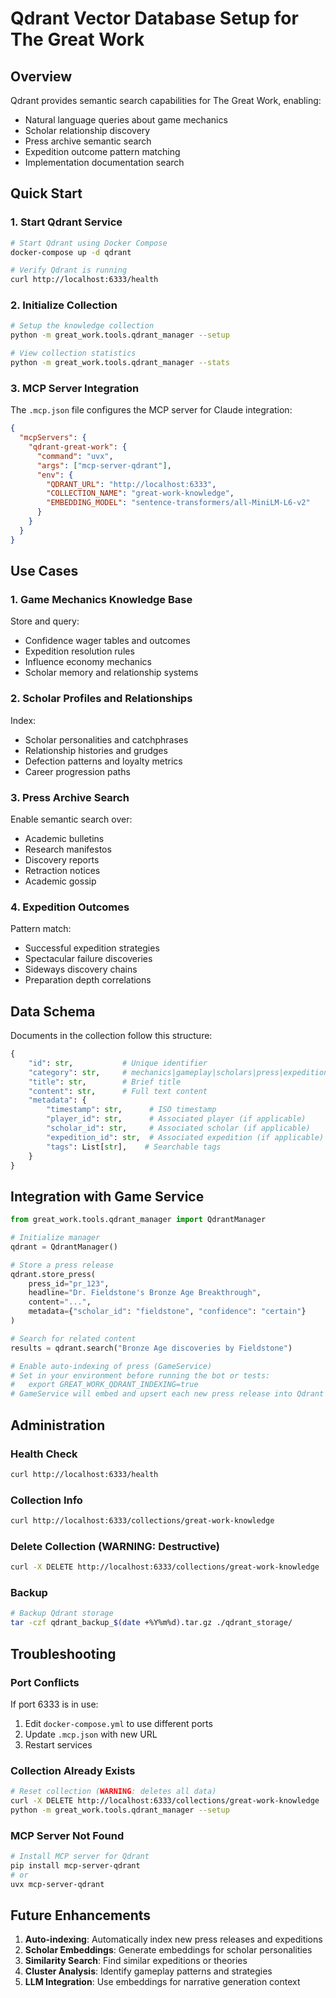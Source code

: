 # Qdrant Vector Database Setup for The Great Work

## Overview

Qdrant provides semantic search capabilities for The Great Work, enabling:

- Natural language queries about game mechanics
- Scholar relationship discovery
- Press archive semantic search
- Expedition outcome pattern matching
- Implementation documentation search

## Quick Start

### 1. Start Qdrant Service

```bash
# Start Qdrant using Docker Compose
docker-compose up -d qdrant

# Verify Qdrant is running
curl http://localhost:6333/health
```

### 2. Initialize Collection

```bash
# Setup the knowledge collection
python -m great_work.tools.qdrant_manager --setup

# View collection statistics
python -m great_work.tools.qdrant_manager --stats
```

### 3. MCP Server Integration

The `.mcp.json` file configures the MCP server for Claude integration:

```json
{
  "mcpServers": {
    "qdrant-great-work": {
      "command": "uvx",
      "args": ["mcp-server-qdrant"],
      "env": {
        "QDRANT_URL": "http://localhost:6333",
        "COLLECTION_NAME": "great-work-knowledge",
        "EMBEDDING_MODEL": "sentence-transformers/all-MiniLM-L6-v2"
      }
    }
  }
}
```

## Use Cases

### 1. Game Mechanics Knowledge Base

Store and query:

- Confidence wager tables and outcomes
- Expedition resolution rules
- Influence economy mechanics
- Scholar memory and relationship systems

### 2. Scholar Profiles and Relationships

Index:

- Scholar personalities and catchphrases
- Relationship histories and grudges
- Defection patterns and loyalty metrics
- Career progression paths

### 3. Press Archive Search

Enable semantic search over:

- Academic bulletins
- Research manifestos
- Discovery reports
- Retraction notices
- Academic gossip

### 4. Expedition Outcomes

Pattern match:

- Successful expedition strategies
- Spectacular failure discoveries
- Sideways discovery chains
- Preparation depth correlations

## Data Schema

Documents in the collection follow this structure:

```python
{
    "id": str,           # Unique identifier
    "category": str,     # mechanics|gameplay|scholars|press|expeditions
    "title": str,        # Brief title
    "content": str,      # Full text content
    "metadata": {
        "timestamp": str,      # ISO timestamp
        "player_id": str,      # Associated player (if applicable)
        "scholar_id": str,     # Associated scholar (if applicable)
        "expedition_id": str,  # Associated expedition (if applicable)
        "tags": List[str],    # Searchable tags
    }
}
```

## Integration with Game Service

```python
from great_work.tools.qdrant_manager import QdrantManager

# Initialize manager
qdrant = QdrantManager()

# Store a press release
qdrant.store_press(
    press_id="pr_123",
    headline="Dr. Fieldstone's Bronze Age Breakthrough",
    content="...",
    metadata={"scholar_id": "fieldstone", "confidence": "certain"}
)

# Search for related content
results = qdrant.search("Bronze Age discoveries by Fieldstone")

# Enable auto-indexing of press (GameService)
# Set in your environment before running the bot or tests:
#   export GREAT_WORK_QDRANT_INDEXING=true
# GameService will embed and upsert each new press release into Qdrant automatically.
```

## Administration

### Health Check

```bash
curl http://localhost:6333/health
```

### Collection Info

```bash
curl http://localhost:6333/collections/great-work-knowledge
```

### Delete Collection (WARNING: Destructive)

```bash
curl -X DELETE http://localhost:6333/collections/great-work-knowledge
```

### Backup

```bash
# Backup Qdrant storage
tar -czf qdrant_backup_$(date +%Y%m%d).tar.gz ./qdrant_storage/
```

## Troubleshooting

### Port Conflicts

If port 6333 is in use:

1. Edit `docker-compose.yml` to use different ports
2. Update `.mcp.json` with new URL
3. Restart services

### Collection Already Exists

```bash
# Reset collection (WARNING: deletes all data)
curl -X DELETE http://localhost:6333/collections/great-work-knowledge
python -m great_work.tools.qdrant_manager --setup
```

### MCP Server Not Found

```bash
# Install MCP server for Qdrant
pip install mcp-server-qdrant
# or
uvx mcp-server-qdrant
```

## Future Enhancements

1. **Auto-indexing**: Automatically index new press releases and expeditions
2. **Scholar Embeddings**: Generate embeddings for scholar personalities
3. **Similarity Search**: Find similar expeditions or theories
4. **Cluster Analysis**: Identify gameplay patterns and strategies
5. **LLM Integration**: Use embeddings for narrative generation context
